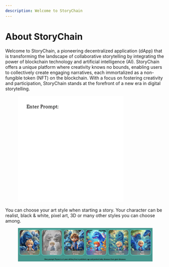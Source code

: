 ```yaml
---
description: Welcome to StoryChain
---
```


# About StoryChain

Welcome to StoryChain, a pioneering decentralized application (dApp) that is transforming the landscape of collaborative storytelling by integrating the power of blockchain technology and artificial intelligence (AI). StoryChain offers a unique platform where creativity knows no bounds, enabling users to collectively create engaging narratives, each immortalized as a non-fungible token (NFT) on the blockchain. With a focus on fostering creativity and participation, StoryChain stands at the forefront of a new era in digital storytelling.



<figure><img src=".gitbook/assets/howto.gif" alt=""><figcaption></figcaption></figure>



You can choose your art style when starting a story. Your character can be realist, black & white, pixel art, 3D or many other styles you can choose among.

<figure><img src=".gitbook/assets/styles.png" alt=""><figcaption></figcaption></figure>



